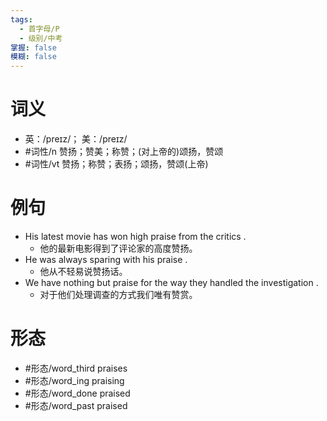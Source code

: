 ```yaml
---
tags:
  - 首字母/P
  - 级别/中考
掌握: false
模糊: false
---
```

# 词义
- 英：/preɪz/； 美：/preɪz/
- #词性/n  赞扬；赞美；称赞；(对上帝的)颂扬，赞颂
- #词性/vt  赞扬；称赞；表扬；颂扬，赞颂(上帝)
# 例句
- His latest movie has won high praise from the critics .
	- 他的最新电影得到了评论家的高度赞扬。
- He was always sparing with his praise .
	- 他从不轻易说赞扬话。
- We have nothing but praise for the way they handled the investigation .
	- 对于他们处理调查的方式我们唯有赞赏。
# 形态
- #形态/word_third praises
- #形态/word_ing praising
- #形态/word_done praised
- #形态/word_past praised

